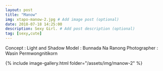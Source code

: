 ```yaml
---
layout: post
title: "Manow"
img: xtapo-manow-2.jpg # Add image post (optional)
date: 2018-07-18 14:25:00
description: Sexy Girl. # Add post description (optional)
tag: [sexy,cute]
---
```

Concept : Light and Shadow
Model : Bunnada Na Ranong
Photographer : Wasin Permwongnitikorn      


{% include image-gallery.html folder="/assets/img/manow-2" %}
